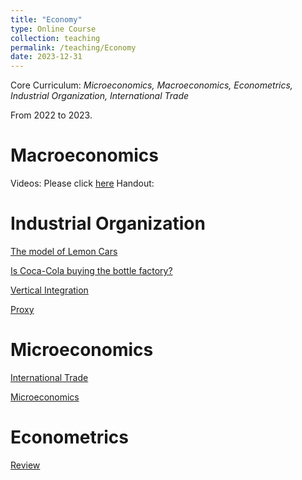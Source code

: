 ```yaml
---
title: "Economy"
type: Online Course
collection: teaching
permalink: /teaching/Economy
date: 2023-12-31
---
```


Core Curriculum: *Microeconomics, Macroeconomics, Econometrics, Industrial Organization, International Trade*

From 2022 to 2023.

Macroeconomics
=====
Videos: Please click [here](https://www.bilibili.com/video/BV1b1421o7Yp/)
Handout:

Industrial Organization
=====
[The model of Lemon Cars](https://www.bilibili.com/video/BV1bD4y1w7AX/)

[Is Coca-Cola buying the bottle factory?](https://www.bilibili.com/video/BV1gD4y1v76c/)

[Vertical Integration](https://www.bilibili.com/video/BV1sd4y1x7Qe/)

[Proxy](https://www.bilibili.com/video/BV19P4y1X7PY/)

Microeconomics
=====
[International Trade](https://www.bilibili.com/video/BV1wR4y1q7Wu/)

[Microeconomics](https://www.bilibili.com/video/BV1nw4m117Bb/)

Econometrics
=====
[Review](https://www.bilibili.com/video/BV15o4y137KW/)
